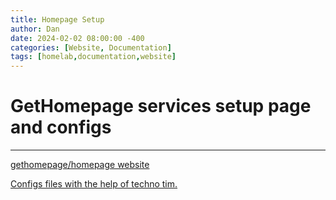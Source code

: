 ```yaml
---
title: Homepage Setup
author: Dan
date: 2024-02-02 08:00:00 -400
categories: [Website, Documentation]
tags: [homelab,documentation,website]
---
```


# GetHomepage services setup page and configs
---------------------------------------------


[gethomepage/homepage website](https://gethomepage.dev/latest/)

[Configs files with the help of techno tim.](https://technotim.live)


